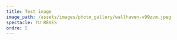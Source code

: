 ```yaml
---
title: Test image
image_path: /assets/images/photo_gallery/wallhaven-v99zvm.jpeg
spectacle: TU RÊVES
ordre: 5
---
```

